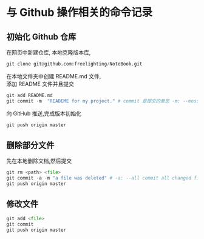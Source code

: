 # 与 Github 操作相关的命令记录

## 初始化 Github 仓库  
在网页中新建仓库, 
本地克隆版本库,  

```python
git clone git@github.com:freelighting/NoteBook.git
```

在本地文件夹中创建 README.md 文件,  
添加 README 文件并且提交  

```python
git add README.md  
git commit -m  "READEME for my project." # commit 是提交的意思 -m: --message
```

向 GitHub 推送,完成版本初始化  

```python
git push origin master
```

## 删除部分文件
先在本地删除文档,然后提交  

```python
git rm <path> <file>
git commit -a -m "a file was deleted" # -a: --all commit all changed files   rm
git push origin master
```
## 修改文件  

```python
git add <file>  
git commit  
git push origin master
```
